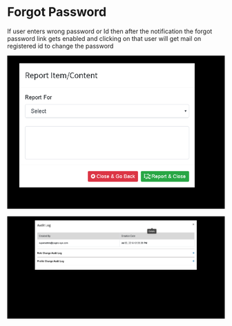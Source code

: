# Forgot Password

If user enters wrong password or Id then after the notification the forgot password link gets enabled and clicking on that user will get mail on registered id to change the password

![](../.gitbook/assets/image%20%28224%29.png)

![](../.gitbook/assets/image%20%28236%29.png)



